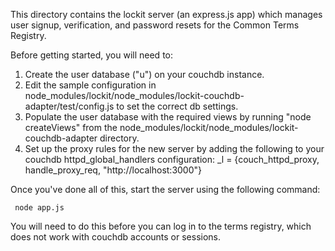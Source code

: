 This directory contains the lockit server (an express.js app) which manages user signup, verification, and password resets for the Common Terms Registry.

Before getting started, you will need to:

1. Create the user database ("u") on your couchdb instance.
2. Edit the sample configuration in node_modules/lockit/node_modules/lockit-couchdb-adapter/test/config.js to set the correct db settings.
3. Populate the user database with the required views by running "node createViews" from the node_modules/lockit/node_modules/lockit-couchdb-adapter directory.
4. Set up the proxy rules for the new server by adding the following to your couchdb httpd_global_handlers configuration:
       _l = {couch_httpd_proxy, handle_proxy_req, "http://localhost:3000"}

Once you've done all of this, start the server using the following command:

     node app.js

You will need to do this before you can log in to the terms registry, which does not work with couchdb accounts or sessions.